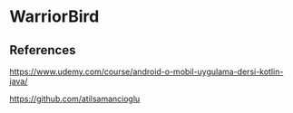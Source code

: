 # WarriorBird

## References 

https://www.udemy.com/course/android-o-mobil-uygulama-dersi-kotlin-java/ 

 https://github.com/atilsamancioglu
